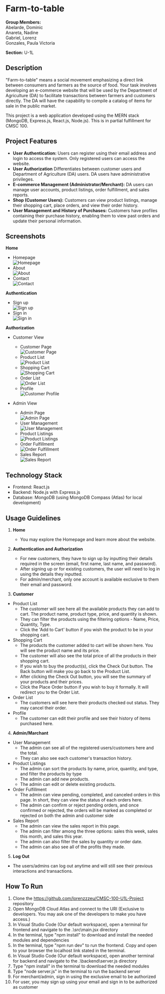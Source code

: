 # Farm-to-table
**Group Members:** <br/>
Abelarde, Dominic <br/>
Anareta, Nadine <br/>
Gabriel, Lorenz <br/>
Gonzales, Paula Victoria <br/>

**Section:**
U-1L

## Description
"Farm-to-table" means a social movement emphasizing a direct link between consumers and farmers as the source of food. Your task involves developing an e-commerce website that will be used by the Department of Agriculture (DA) to facilitate transactions between farmers and customers directly. The DA will have the capability to compile a catalog of items for sale in the public market.

This project is a web application developed using the MERN stack (MongoDB, Express.js, React.js, Node.js). This is in partial fulfillment for CMSC 100.

## Project Features

- **User Authentication:** Users can register using their email address and login to access the system. Only registered users can access the website.
- **User Authorization** Differentiates between customer users and Department of Agriculture (DA) users. DA users have administrative privileges.
- **E-commerce Management (Administrator/Merchant):** DA users can manage user accounts, product listings, order fulfillment, and sales reports.
- **Shop (Customer Users):** Customers can view product listings, manage their shopping cart, place orders, and view their order history.
- **User Management and History of Purchases:** Customers have profiles containing their purchase history, enabling them to view past orders and update their personal information.


## Screenshots

**Home**
  - Homepage <br/>
   ![Homepage](src/img/README/Homepage.png) <br/>
  - About <br/>
   ![About](src/img/README/About.png) <br/>
  - Contact <br/>
   ![Contact](src/img/README/Contact.png) <br/>

**Authentication**
  - Sign up <br/>
    ![Sign up](src/img/README/Register.png) <br/>
  - Sign in <br/>
    ![Sign in](src/img/README/Login.png) <br/>

**Authorization**
  - Customer View
    - Customer Page <br/>
      ![Customer Page](src/img/README/CustomerPage.png) <br/>
    - Product List <br/>
      ![Product List](src/img/README/CustomerProductList.png) <br/>
    - Shopping Cart <br/>
      ![Shopping Cart](src/img/README/ShoppingCart.png) <br/>
    - Order List <br/>
      ![Order List](src/img/README/OrderList.png) <br/>
    - Profile <br/>
      ![Customer Profile](src/img/README/CustomerProfile.png) <br/>

  - Admin View
    - Admin Page <br/>
      ![Admin Page](src/img/README/AdminPage.png) <br/>
    - User Management <br/>
      ![User Management](src/img/README/UserManagemen) <br/>
    - Product Listings <br/>
      ![Product Listings](src/img/README/ProductListings.png) <br/>
    - Order Fulfillment <br/>
      ![Order Fulfillment](src/img/README/OrderFulfillment.png) <br/>
    - Sales Report <br/>
      ![Sales Report](src/img/README/SalesReport.png) <br/>

## Technology Stack

- Frontend: React.js
- Backend: Node.js with Express.js
- Database: MongoDB (using MongoDB Compass (Atlas) for local development)

## Usage Guidelines
1. **Home**
   - You may explore the Homepage and learn more about the website.

2. **Authentication and Authorization**
   - For new customers, they have to sign up by inputting their details required in the screen (email, first name, last name, and password).
   - After signing up or for existing customers, the user will need to log in using the details they inputted.
   - For admin/merchant, only one account is available exclusive to them their email and password.

3. **Customer**
  - Product List
    - The customer will see here all the available products they can add to cart. The product name, product type, price, and quantity is shown.
    - They can filter the products using the filtering options - Name, Price, Quantity, Type.
    - Click the 'Add to Cart' button if you wish the product to be in your shopping cart.
  - Shopping Cart
    - The products the customer added to cart will be shown here. You will see the product name and its price.
    - The customer will also see the total price of all the products in their shopping cart.
    - If you wish to buy the product(s), click the Check Out button. The Back button will make you go back to the Product List.
    - After clicking the Check Out button, you will see the summary of your products and their prices.
    - Click the Place Order button if you wish to buy it formally. It will redirect you to the Order List.
  - Order List
    - The customers will see here their products checked out status. They may cancel their order.
  - Profile
    - The customer can edit their profile and see their history of items purchased here.

4. **Admin/Marchant**
  - User Management
    - The admin can see all of the registered users/customers here and the total.
    - They can also see each customer's transaction history.
  - Product Listings
    - The admin can sort the products by name, price, quantity, and type, and filter the products by type
    - The admin can add new products.
    - The admin can edit or delete existing products.
  - Order Fulfillment
    - The admin can view pending, completed, and canceled orders in this page. In short, they can view the status of each orders here. 
    - The admin can confirm  or reject pending orders, and once confirmed or rejected, the orders will be marked as completed or rejected on both the admin and customer side
  - Sales Report
    - The admin can view the sales report in this page.
    - The admin can filter among the three options: sales this week, sales this month, and sales this year.
    - The admin can also filter the sales by quantity or order date.
    - The admin can also see all of the profits they made.

5. **Log Out**
  - The users/admins can log out anytime and will still see their previous interactions and transactions.

## How To Run

1. Clone the https://github.com/lorenzzzeu/CMSC-100-U1L-Project repository
2. Open MongoDB Cloud Atlas and connect to the URI (Exclusive to developers. You may ask one of the developers to make you have access.)
3. In Visual Studio Code (Our default workspace), open a terminal for frontend and navigate to the .\src\main.jsx directory
4. In the terminal, type "npm install" to download and install the needed modules and dependencies
5. In the terminal, type "npm run dev" to run the frontend. Copy and open to your browser the localhost link stated in the terminal.
6. In Visual Studio Code (Our default workspace), open another terminal for backend and navigate to the .\backend\server.js directory
7. Type "npm install" in the terminal to download the needed modules
8. Type "node server.js" in the terminal to run the backend server
9. For merchant/admin, sign in using the exclusive email to be authorized
10. For user, you may sign up using your email and sign in to be authorized as customer